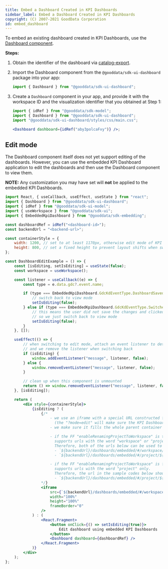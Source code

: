 ```yaml
---
title: Embed a Dashboard Created in KPI Dashboards
sidebar_label: Embed a Dashboard Created in KPI Dashboards
copyright: (C) 2007-2021 GoodData Corporation
id: embed_dashboard
---
```


To embed an existing dashboard created in KPI Dashboards, use the [Dashboard component](18_dashboard_component.md).

**Steps:**

1. Obtain the identifier of the dashboard via [catalog-export](02_start__catalog_export.md).

2. Import the Dashboard component from the `@gooddata/sdk-ui-dashboard` package into your app:

    ```javascript
    import { Dashboard } from "@gooddata/sdk-ui-dashboard";
    ```

3. Create a `Dashboard` component in your app, and provide it with the workspace ID and the visualization identifier that you obtained at Step 1:

    ```jsx
    import { idRef } from "@gooddata/sdk-model";
    import { Dashboard } from "@gooddata/sdk-ui-dashboard";
    import "@gooddata/sdk-ui-dashboard/styles/css/main.css";

    <Dashboard dashboard={idRef("aby3polcaFxy")} />;
    ```

## Edit mode

The Dashboard component itself does not yet support editing of the dashboards. However, you can use the embedded KPI Dashboard application to edit the dashboards and then use the Dashboard component to view them.

**NOTE:** Any customization you may have set will **not** be applied to the embedded KPI Dashboards.

```jsx
import React, { useCallback, useEffect, useState } from "react";
import { Dashboard } from "@gooddata/sdk-ui-dashboard";
import { idRef } from "@gooddata/sdk-ui-model";
import { useWorkspace } from "@gooddata/sdk-ui";
import { EmbeddedKpiDashboard } from "@gooddata/sdk-embedding";

const dashboardRef = idRef("<dashboard-id>");
const backendUrl = "<backend-url>";

const containerStyle = {
    width: 1200, // set to at least 1170px, otherwise edit mode of KPI Dashboards will not work properly
    height: 800, // set a fixed height to prevent layout shifts when switching to and from edit mode
};

const DashboardEditExample = () => {
    const [isEditing, setIsEditing] = useState(false);
    const workspace = useWorkspace();

    const listener = useCallback((e) => {
        const type = e.data.gdc?.event.name;

        if (type === EmbeddedKpiDashboard.GdcKdEventType.DashboardSaved) {
            // switch back to view mode
            setIsEditing(false);
        } else if (type === EmbeddedKpiDashboard.GdcKdEventType.SwitchedToView) {
            // this means the user did not save the changes and clicked the "Cancel" button
            // so we just switch back to view mode
            setIsEditing(false);
        }
    }, []);

    useEffect(() => {
        // when switching to edit mode, attach an event listener to detect when the user is done with their edits
        // and we remove the listener when switching back
        if (isEditing) {
            window.addEventListener("message", listener, false);
        } else {
            window.removeEventListener("message", listener, false);
        }

        // clean up when this component is unmounted
        return () => window.removeEventListener("message", listener, false);
    }, [isEditing]);

    return (
        <div style={containerStyle}>
            {isEditing ? (
                {/*
                    - we use an iframe with a special URL constructed from the dashboard data
                      (the "?mode=edit" will make sure the KPI Dashboards will open directly in edit mode)
                    - we make sure it fills the whole parent container by setting the size to 100%

                    - if the FF "enableRenamingProjectToWorkspace" is true, then the iframe's src property
                      supports urls with the word "workspace" or "project".
                      Therefore, both of the urls below can be used to set the src property:
                      - `${backendUrl}/dashboards/embedded/#/workspace/${workspace}/dashboard/${dashboardId}?mode=edit`
                      - `${backendUrl}/dashboards/embedded/#/project/${workspace}/dashboard/${dashboardId}?mode=edit`

                    - if the FF "enableRenamingProjectToWorkspace" is false, then the iframe's src property
                      supports urls with the word "project" only.
                      Therefore, the url in the sample codes below should be changed to:
                      - `${backendUrl}/dashboards/embedded/#/project/${workspace}/dashboard/${dashboardId}?mode=edit`
                */}
                <iframe
                    src={`${backendUrl}/dashboards/embedded/#/workspace/${workspace}/dashboard/${dashboardId}?mode=edit`}
                    width="100%"
                    height="100%"
                    frameBorder="0"
                />
            ) : (
                <React.Fragment>
                    <button onClick={() => setIsEditing(true)}>
                        Edit dashboard using embedded KPI Dashboards
                    </button>
                    <Dashboard dashboard={dashboardRef} />
                </React.Fragment>
            )}
        </div>
    );
};
```
